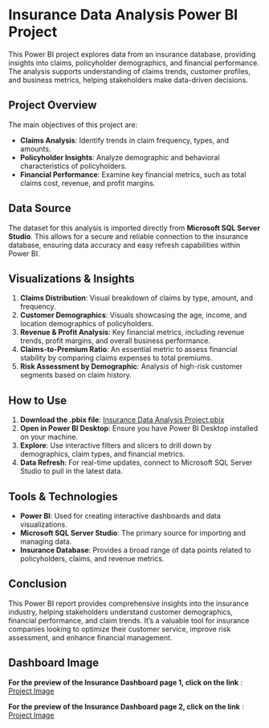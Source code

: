# Insurance Data Analysis Power BI Project

This Power BI project explores data from an insurance database, providing insights into claims, policyholder demographics, and financial performance. The analysis supports understanding of claims trends, customer profiles, and business metrics, helping stakeholders make data-driven decisions.

## Project Overview

The main objectives of this project are:
- **Claims Analysis**: Identify trends in claim frequency, types, and amounts.
- **Policyholder Insights**: Analyze demographic and behavioral characteristics of policyholders.
- **Financial Performance**: Examine key financial metrics, such as total claims cost, revenue, and profit margins.

## Data Source

The dataset for this analysis is imported directly from **Microsoft SQL Server Studio**. This allows for a secure and reliable connection to the insurance database, ensuring data accuracy and easy refresh capabilities within Power BI.

## Visualizations & Insights

1. **Claims Distribution**: Visual breakdown of claims by type, amount, and frequency.
2. **Customer Demographics**: Visuals showcasing the age, income, and location demographics of policyholders.
3. **Revenue & Profit Analysis**: Key financial metrics, including revenue trends, profit margins, and overall business performance.
4. **Claims-to-Premium Ratio**: An essential metric to assess financial stability by comparing claims expenses to total premiums.
5. **Risk Assessment by Demographic**: Analysis of high-risk customer segments based on claim history.

## How to Use

1. **Download the .pbix file**: [Insurance Data Analysis Project.pbix](Insurance%20Data%20Analysis%20Project.pbix)
2. **Open in Power BI Desktop**: Ensure you have Power BI Desktop installed on your machine.
3. **Explore**: Use interactive filters and slicers to drill down by demographics, claim types, and financial metrics.
4. **Data Refresh**: For real-time updates, connect to Microsoft SQL Server Studio to pull in the latest data.

## Tools & Technologies

- **Power BI**: Used for creating interactive dashboards and data visualizations.
- **Microsoft SQL Server Studio**: The primary source for importing and managing data.
- **Insurance Database**: Provides a broad range of data points related to policyholders, claims, and revenue metrics.

## Conclusion

This Power BI report provides comprehensive insights into the insurance industry, helping stakeholders understand customer demographics, financial performance, and claim trends. It’s a valuable tool for insurance companies looking to optimize their customer service, improve risk assessment, and enhance financial management.

## Dashboard Image
**For the preview of the Insurance Dashboard page 1, click on the link** : [Project Image](Dashboard%20image%20page%201.png)

**For the preview of the Insurance Dashboard page 2, click on the link** : [Project Image](Dashboard%20image%20page%202.png)

